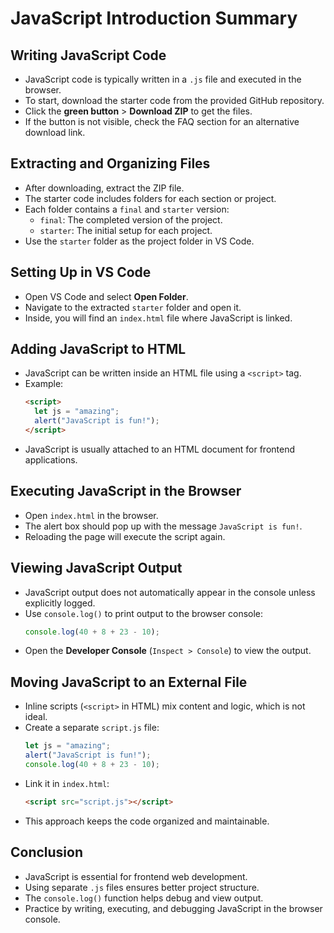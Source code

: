 # JavaScript Introduction Summary

## Writing JavaScript Code

- JavaScript code is typically written in a `.js` file and executed in the browser.
- To start, download the starter code from the provided GitHub repository.
- Click the **green button** > **Download ZIP** to get the files.
- If the button is not visible, check the FAQ section for an alternative download link.

## Extracting and Organizing Files

- After downloading, extract the ZIP file.
- The starter code includes folders for each section or project.
- Each folder contains a `final` and `starter` version:
  - `final`: The completed version of the project.
  - `starter`: The initial setup for each project.
- Use the `starter` folder as the project folder in VS Code.

## Setting Up in VS Code

- Open VS Code and select **Open Folder**.
- Navigate to the extracted `starter` folder and open it.
- Inside, you will find an `index.html` file where JavaScript is linked.

## Adding JavaScript to HTML

- JavaScript can be written inside an HTML file using a `<script>` tag.
- Example:
  ```html
  <script>
    let js = "amazing";
    alert("JavaScript is fun!");
  </script>
  ```
- JavaScript is usually attached to an HTML document for frontend applications.

## Executing JavaScript in the Browser

- Open `index.html` in the browser.
- The alert box should pop up with the message `JavaScript is fun!`.
- Reloading the page will execute the script again.

## Viewing JavaScript Output

- JavaScript output does not automatically appear in the console unless explicitly logged.
- Use `console.log()` to print output to the browser console:
  ```javascript
  console.log(40 + 8 + 23 - 10);
  ```
- Open the **Developer Console** (`Inspect > Console`) to view the output.

## Moving JavaScript to an External File

- Inline scripts (`<script>` in HTML) mix content and logic, which is not ideal.
- Create a separate `script.js` file:
  ```javascript
  let js = "amazing";
  alert("JavaScript is fun!");
  console.log(40 + 8 + 23 - 10);
  ```
- Link it in `index.html`:
  ```html
  <script src="script.js"></script>
  ```
- This approach keeps the code organized and maintainable.

## Conclusion

- JavaScript is essential for frontend web development.
- Using separate `.js` files ensures better project structure.
- The `console.log()` function helps debug and view output.
- Practice by writing, executing, and debugging JavaScript in the browser console.
